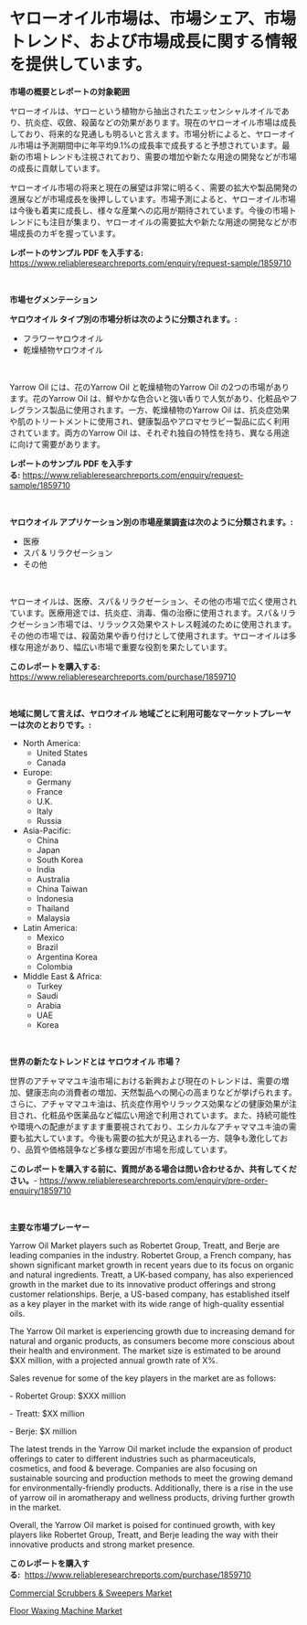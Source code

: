 <p><h1>ヤローオイル市場は、市場シェア、市場トレンド、および市場成長に関する情報を提供しています。</h1></p><p><strong>市場の概要とレポートの対象範囲</strong></p>
<p><p>ヤローオイルは、ヤローという植物から抽出されたエッセンシャルオイルであり、抗炎症、収斂、殺菌などの効果があります。現在のヤローオイル市場は成長しており、将来的な見通しも明るいと言えます。市場分析によると、ヤローオイル市場は予測期間中に年平均9.1%の成長率で成長すると予想されています。最新の市場トレンドも注視されており、需要の増加や新たな用途の開発などが市場の成長に貢献しています。</p><p>ヤローオイル市場の将来と現在の展望は非常に明るく、需要の拡大や製品開発の進展などが市場成長を後押ししています。市場予測によると、ヤローオイル市場は今後も着実に成長し、様々な産業への応用が期待されています。今後の市場トレンドにも注目が集まり、ヤローオイルの需要拡大や新たな用途の開発などが市場成長のカギを握っています。</p></p>
<p><strong>レポートのサンプル PDF を入手する:</strong> <a href="https://www.reliableresearchreports.com/enquiry/request-sample/1859710">https://www.reliableresearchreports.com/enquiry/request-sample/1859710</a></p>
<p>&nbsp;</p>
<p><strong>市場セグメンテーション</strong></p>
<p><strong>ヤロウオイル タイプ別の市場分析は次のように分類されます。:</strong></p>
<p><ul><li>フラワーヤロウオイル</li><li>乾燥植物ヤロウオイル</li></ul></p>
<p>&nbsp;</p>
<p><p>Yarrow Oil には、花のYarrow Oil と乾燥植物のYarrow Oil の2つの市場があります。花のYarrow Oil は、鮮やかな色合いと強い香りで人気があり、化粧品やフレグランス製品に使用されます。一方、乾燥植物のYarrow Oil は、抗炎症効果や肌のトリートメントに使用され、健康製品やアロマセラピー製品に広く利用されています。両方のYarrow Oil は、それぞれ独自の特性を持ち、異なる用途に向けて需要があります。</p></p>
<p><strong>レポートのサンプル PDF を入手する:</strong>&nbsp;<a href="https://www.reliableresearchreports.com/enquiry/request-sample/1859710">https://www.reliableresearchreports.com/enquiry/request-sample/1859710</a></p>
<p>&nbsp;</p>
<p><strong> ヤロウオイル アプリケーション別の市場産業調査は次のように分類されます。:</strong></p>
<p><ul><li>医療</li><li>スパ & リラクゼーション</li><li>その他</li></ul></p>
<p>&nbsp;</p>
<p><p>ヤローオイルは、医療、スパ＆リラクゼーション、その他の市場で広く使用されています。医療用途では、抗炎症、消毒、傷の治療に使用されます。スパ＆リラクゼーション市場では、リラックス効果やストレス軽減のために使用されます。その他の市場では、殺菌効果や香り付けとして使用されます。ヤローオイルは多様な用途があり、幅広い市場で重要な役割を果たしています。</p></p>
<p><strong>このレポートを購入する:</strong>&nbsp; <a href="https://www.reliableresearchreports.com/purchase/1859710">https://www.reliableresearchreports.com/purchase/1859710</a></p>
<p>&nbsp;</p>
<p><strong>地域に関して言えば、ヤロウオイル 地域ごとに利用可能なマーケットプレーヤーは次のとおりです。:</strong></p>
<p><ul>
    <li>
        North America:
        <ul>
            <li>United States</li>
            <li>Canada</li>
        </ul>
    </li>
    <li>
        Europe:
        <ul>
            <li>Germany</li>
            <li>France</li>
            <li>U.K.</li>
            <li>Italy</li>
            <li>Russia</li>
        </ul>
    </li>
    <li>
        Asia-Pacific:
        <ul>
            <li>China</li>
            <li>Japan</li>
            <li>South Korea</li>
            <li>India</li>
            <li>Australia</li>
            <li>China Taiwan</li>
            <li>Indonesia</li>
            <li>Thailand</li>
            <li>Malaysia</li>
        </ul>
    </li>
    <li>
        Latin America:
        <ul>
            <li>Mexico</li>
            <li>Brazil</li>
            <li>Argentina Korea</li>
            <li>Colombia</li>
        </ul>
    </li>
    <li>
        Middle East & Africa:
        <ul>
            <li>Turkey</li>
            <li>Saudi</li>
            <li>Arabia</li>
            <li>UAE</li>
            <li>Korea</li>
        </ul>
    </li>
    </ul></p>
<p>&nbsp;</p>
<p><strong>世界の新たなトレンドとは ヤロウオイル 市場？</strong></p>
<p><p>世界のアチャママユキ油市場における新興および現在のトレンドは、需要の増加、健康志向の消費者の増加、天然製品への関心の高まりなどが挙げられます。さらに、アチャママユキ油は、抗炎症作用やリラックス効果などの健康効果が注目され、化粧品や医薬品など幅広い用途で利用されています。また、持続可能性や環境への配慮がますます重要視されており、エシカルなアチャママユキ油の需要も拡大しています。今後も需要の拡大が見込まれる一方、競争も激化しており、品質や価格競争など多様な要因が市場を形成しています。</p></p>
<p><strong>このレポートを購入する前に、質問がある場合は問い合わせるか、共有してください。</strong>- <a href="https://www.reliableresearchreports.com/enquiry/pre-order-enquiry/1859710">https://www.reliableresearchreports.com/enquiry/pre-order-enquiry/1859710</a></p>
<p>&nbsp;</p>
<p><strong>主要な市場プレーヤー</strong></p>
<p><p>Yarrow Oil Market players such as Robertet Group, Treatt, and Berje are leading companies in the industry. Robertet Group, a French company, has shown significant market growth in recent years due to its focus on organic and natural ingredients. Treatt, a UK-based company, has also experienced growth in the market due to its innovative product offerings and strong customer relationships. Berje, a US-based company, has established itself as a key player in the market with its wide range of high-quality essential oils.</p><p>The Yarrow Oil market is experiencing growth due to increasing demand for natural and organic products, as consumers become more conscious about their health and environment. The market size is estimated to be around $XX million, with a projected annual growth rate of X%.</p><p>Sales revenue for some of the key players in the market are as follows:</p><p>- Robertet Group: $XXX million</p><p>- Treatt: $XX million</p><p>- Berje: $X million</p><p>The latest trends in the Yarrow Oil market include the expansion of product offerings to cater to different industries such as pharmaceuticals, cosmetics, and food & beverage. Companies are also focusing on sustainable sourcing and production methods to meet the growing demand for environmentally-friendly products. Additionally, there is a rise in the use of yarrow oil in aromatherapy and wellness products, driving further growth in the market.</p><p>Overall, the Yarrow Oil market is poised for continued growth, with key players like Robertet Group, Treatt, and Berje leading the way with their innovative products and strong market presence.</p></p>
<p><strong>このレポートを購入する:</strong>&nbsp;&nbsp;<a href="https://www.reliableresearchreports.com/purchase/1859710">https://www.reliableresearchreports.com/purchase/1859710</a></p>
<p><p><a href="https://sore-arch-6db.notion.site/Commercial-Scrubbers-Sweepers-Market-Size-Reflecting-a-Forecast-Till-2031-Market-By-Type-By-Appl-afab5a2ad9eb44518c9b377733e6444f">Commercial Scrubbers & Sweepers Market</a></p><p><a href="https://funky-papaya-cf4.notion.site/Floor-Waxing-Machine-Market-Size-Furnishes-Valuable-Information-Encompassing-Market-Share-Market-Tr-4a03067169934b52a89e0d02fa00c1e2">Floor Waxing Machine Market</a></p></p>